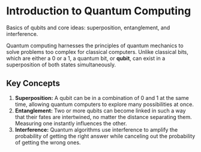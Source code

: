 # Introduction to Quantum Computing

Basics of qubits and core ideas: superposition, entanglement, and interference.

Quantum computing harnesses the principles of quantum mechanics to solve problems too complex for classical computers. Unlike classical bits, which are either a 0 or a 1, a quantum bit, or **qubit**, can exist in a superposition of both states simultaneously.

## Key Concepts

1.  **Superposition:** A qubit can be in a combination of 0 and 1 at the same time, allowing quantum computers to explore many possibilities at once.
2.  **Entanglement:** Two or more qubits can become linked in such a way that their fates are intertwined, no matter the distance separating them. Measuring one instantly influences the other.
3.  **Interference:** Quantum algorithms use interference to amplify the probability of getting the right answer while canceling out the probability of getting the wrong ones.
